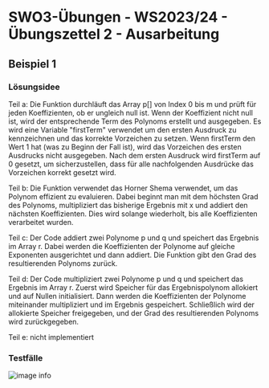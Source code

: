 # **SWO3-Übungen - WS2023/24 - Übungszettel 2 - Ausarbeitung**

## **Beispiel 1**

### **Lösungsidee**

Teil a: Die Funktion durchläuft das Array p[] von Index 0 bis m und prüft für jeden Koeffizienten, ob er ungleich null ist. Wenn der Koeffizient nicht null ist, wird der entsprechende Term des Polynoms erstellt und ausgegeben.
Es wird eine Variable "firstTerm" verwendet um den ersten Ausdruck zu kennzeichnen und das korrekte Vorzeichen zu setzen. 
Wenn firstTerm den Wert 1 hat (was zu Beginn der Fall ist), wird das Vorzeichen des ersten Ausdrucks nicht ausgegeben. Nach dem ersten Ausdruck wird firstTerm auf 0 gesetzt, um sicherzustellen, dass für alle nachfolgenden Ausdrücke das Vorzeichen korrekt gesetzt wird.

Teil b: 
Die Funktion verwendet das Horner Shema verwendet, um das Polynom effizient zu evaluieren. Dabei beginnt man mit dem höchsten Grad des Polynoms, multipliziert das bisherige Ergebnis mit x und addiert den nächsten Koeffizienten. Dies wird solange wiederholt, bis alle Koeffizienten verarbeitet wurden. 

Teil c:
Der Code addiert zwei Polynome p und q und speichert das Ergebnis im Array r. Dabei werden die Koeffizienten der Polynome auf gleiche Exponenten ausgerichtet und dann addiert. Die Funktion gibt den Grad des resultierenden Polynoms zurück.

Teil d: 
Der Code multipliziert zwei Polynome p und q und speichert das Ergebnis im Array r. Zuerst wird Speicher für das Ergebnispolynom allokiert und auf Nullen initialisiert. Dann werden die Koeffizienten der Polynome miteinander multipliziert und im Ergebnis gespeichert. Schließlich wird der allokierte Speicher freigegeben, und der Grad des resultierenden Polynoms wird zurückgegeben.

Teil e:
nicht implementiert

### **Testfälle**

![image info](./src/testfälle/test1.png)